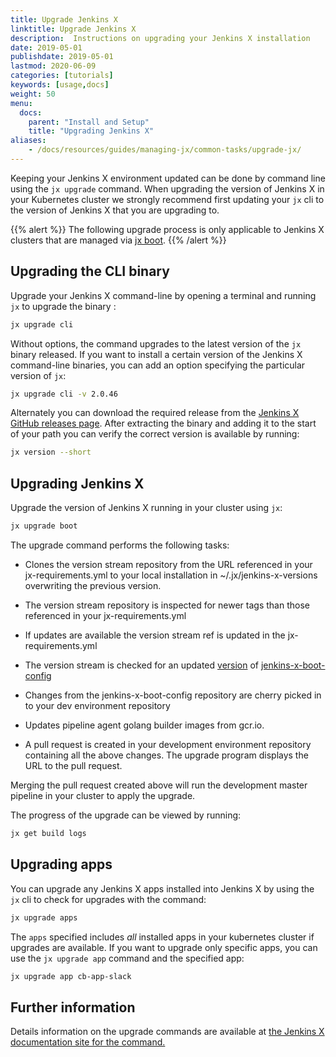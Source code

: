 ```yaml
---
title: Upgrade Jenkins X
linktitle: Upgrade Jenkins X
description:  Instructions on upgrading your Jenkins X installation
date: 2019-05-01
publishdate: 2019-05-01
lastmod: 2020-06-09
categories: [tutorials]
keywords: [usage,docs]
weight: 50
menu:
  docs:
    parent: "Install and Setup"
    title: "Upgrading Jenkins X"
aliases:
    - /docs/resources/guides/managing-jx/common-tasks/upgrade-jx/
---
```


Keeping your Jenkins X environment updated can be done by command line
using the `jx upgrade` command. When upgrading the version of Jenkins X
in your Kubernetes cluster we strongly recommend first updating your `jx`
cli to the version of Jenkins X that you are upgrading to.

{{% alert %}}
The following upgrade process is only applicable to Jenkins X clusters that
are managed via [jx boot](/docs/install-setup/boot/).
{{% /alert %}}

Upgrading the CLI binary
------------------------

Upgrade your Jenkins X command-line by opening a terminal and running
`jx` to upgrade the binary :

```sh
jx upgrade cli
```

Without options, the command upgrades to the latest version of the `jx`
binary released. If you want to install a certain version of the Jenkins
X command-line binaries, you can add an option specifying the particular
version of `jx`:

```sh
jx upgrade cli -v 2.0.46
```

 Alternately you can download the required release from the [Jenkins X GitHub releases page](https://github.com/jenkins-x/jx/releases).
 After extracting the binary and adding it to the start of your path you can verify the correct version is available by running:

```sh
jx version --short
```

Upgrading Jenkins X
----------------------

Upgrade the version of Jenkins X running in your cluster using `jx`:

```sh
jx upgrade boot
```

The upgrade command performs the following tasks:

* Clones the version stream repository from the URL referenced in your jx-requirements.yml to your local installation in ~/.jx/jenkins-x-versions overwriting the previous version.

* The version stream repository is inspected for newer tags than those referenced in your jx-requirements.yml

* If updates are available the version stream ref is updated in the jx-requirements.yml

* The version stream is checked for an updated [version](https://github.com/jenkins-x/jenkins-x-versions/blob/master/git/github.com/jenkins-x/jenkins-x-boot-config.yml) of [jenkins-x-boot-config](https://github.com/jenkins-x/jenkins-x-boot-config)

* Changes from the jenkins-x-boot-config repository are cherry picked in to your dev environment repository

* Updates pipeline agent golang builder images from gcr.io.

* A pull request is created in your development environment repository containing all the above changes. The upgrade program displays the URL to the pull request.

Merging the pull request created above will run the development master pipeline in your cluster to apply the upgrade.

The progress of the upgrade can be viewed by running:

```sh
jx get build logs
```

Upgrading apps
--------------

You can upgrade any Jenkins X apps installed into Jenkins X
by using the `jx` cli to check for upgrades with the command:

```sh
jx upgrade apps
```

The `apps` specified includes *all* installed apps in your kubernetes
cluster if upgrades are available. If you want to upgrade only specific
apps, you can use the `jx upgrade app` command and the specified app:

```sh
jx upgrade app cb-app-slack
```

Further information
--------------

Details information on the upgrade commands are available at [the Jenkins X documentation site for the
command.](/commands/jx_upgrade/)
